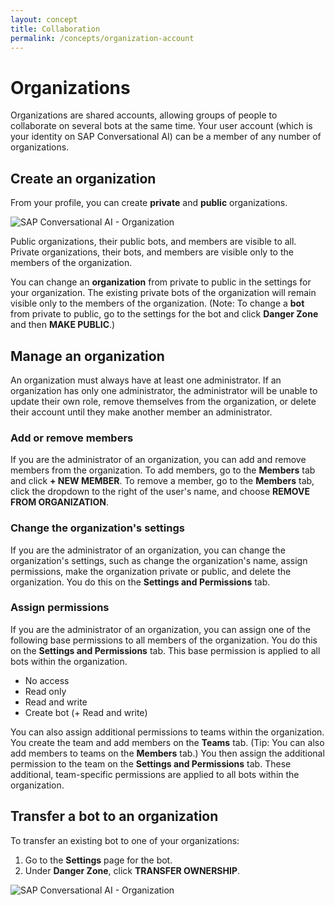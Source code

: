 ```yaml
---
layout: concept
title: Collaboration
permalink: /concepts/organization-account
---
```


# Organizations

Organizations are shared accounts, allowing groups of people to collaborate on several bots at the same time. Your user account (which is your identity on SAP Conversational AI) can be a member of any number of organizations.

## Create an organization

From your profile, you can create **private** and **public** organizations.

![SAP Conversational AI - Organization](https://cdn.cai.tools.sap/man/organisation/create-org.png)

Public organizations, their public bots, and members are visible to all. Private organizations, their bots, and members are visible only to the members of the organization.

You can change an **organization** from private to public in the settings for your organization. The existing private bots of the organization will remain visible only to the members of the organization. (Note: To change a **bot** from private to public, go to the settings for the bot and click **Danger Zone** and then **MAKE PUBLIC**.) 

## Manage an organization

An organization must always have at least one administrator. If an organization has only one administrator, the administrator will be unable to update their own role, remove themselves from the organization, or delete their account until they make another member an administrator.

### Add or remove members

If you are the administrator of an organization, you can add and remove members from the organization. To add members, go to the **Members** tab and click **+ NEW MEMBER**. To remove a member, go to the **Members** tab, click the dropdown to the right of the user's name, and choose **REMOVE FROM ORGANIZATION**.

### Change the organization's settings

If you are the administrator of an organization, you can change the organization's settings, such as change the organization's name, assign permissions, make the organization private or public, and delete the organization. You do this on the **Settings and Permissions** tab.

### Assign permissions

If you are the administrator of an organization, you can assign one of the following base permissions to all members of the organization. You do this on the **Settings and Permissions** tab. This base permission is applied to all bots within the organization.

- No access  
- Read only  
- Read and write  
- Create bot (+ Read and write)  

You can also assign additional permissions to teams within the organization. You create the team and add members on the **Teams** tab. (Tip: You can also add members to teams on the **Members** tab.) You then assign the additional permission to the team on the **Settings and Permissions** tab. These additional, team-specific permissions are applied to all bots within the organization.

## Transfer a bot to an organization

To transfer an existing bot to one of your organizations:

1. Go to the **Settings** page for the bot.  
2. Under **Danger Zone**, click **TRANSFER OWNERSHIP**.

![SAP Conversational AI - Organization](https://cdn.cai.tools.sap/man/organisation/transfer.png)




